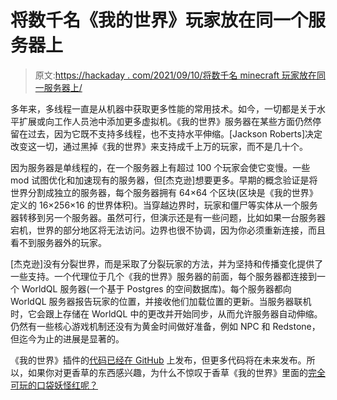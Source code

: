 # 将数千名《我的世界》玩家放在同一个服务器上

> 原文:[https://hackaday . com/2021/09/10/将数千名 minecraft 玩家放在同一服务器上/](https://hackaday.com/2021/09/10/putting-thousands-of-minecraft-players-on-the-same-server/)

多年来，多线程一直是从机器中获取更多性能的常用技术。如今，一切都是关于水平扩展或向工作人员池中添加更多虚拟机。《我的世界》服务器在某些方面仍然停留在过去，因为它既不支持多线程，也不支持水平伸缩。[Jackson Roberts]决定改变这一切，通过黑掉《我的世界》来支持成千上万的玩家，而不是几十个。

因为服务器是单线程的，在一个服务器上有超过 100 个玩家会使它变慢。一些 mod 试图优化和加速现有的服务器，但[杰克逊]想要更多。早期的概念验证是将世界分割成独立的服务器，每个服务器拥有 64×64 个区块(区块是《我的世界》定义的 16×256×16 的世界体积)。当穿越边界时，玩家和僵尸等实体从一个服务器转移到另一个服务器。虽然可行，但演示还是有一些问题，比如如果一台服务器宕机，世界的部分地区将无法访问。边界也很不协调，因为你必须重新连接，而且看不到服务器外的玩家。

[杰克逊]没有分裂世界，而是采取了分裂玩家的方法，并为坚持和传播变化提供了一些支持。一个代理位于几个《我的世界》服务器的前面，每个服务器都连接到一个 WorldQL 服务器(一个基于 Postgres 的空间数据库)。每个服务器都向 WorldQL 服务器报告玩家的位置，并接收他们加载位置的更新。当服务器联机时，它会跟上存储在 WorldQL 中的更改并开始同步，从而允许服务器自动伸缩。仍然有一些核心游戏机制还没有为黄金时间做好准备，例如 NPC 和 Redstone，但迄今为止的进展是显著的。

《我的世界》插件的[代码已经在 GitHub](https://github.com/WorldQL/mammoth) 上发布，但更多代码将在未来发布。所以，如果你对更香草的东西感兴趣，为什么不惊叹于香草《我的世界》里面的[完全可玩的口袋妖怪红呢？](https://hackaday.com/2018/04/30/game-ception-pokemon-red-playable-inside-minecraft/)
